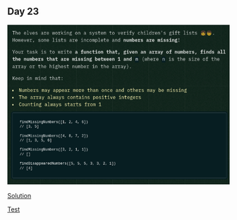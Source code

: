 ## Day 23

![instructions](./instructions.png)

[Solution](./solution.js)

[Test](../../../tests/2024/day23.test.js)
